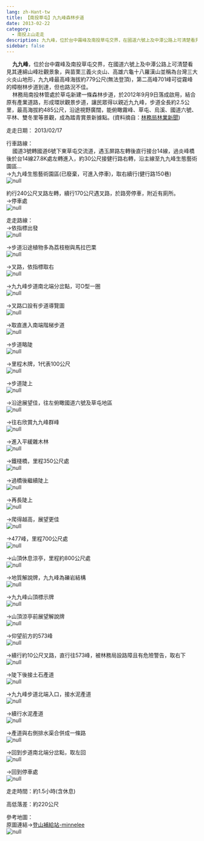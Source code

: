 ```yaml
---
lang: zh-Hant-tw
title: 【南投草屯】九九峰森林步道
date: 2013-02-22
category: 
  - 南投上山走走
description: 九九峰，位於台中霧峰及南投草屯交界，在國道六號上及中潭公路上可清楚看見其連綿山峰壯觀景象，與苗栗三義火炎山、高雄六龜十八羅漢山並稱為台灣三大火炎山地形，九九峰最高峰海拔約779公尺(無法登頂)，第二高峰701峰可從霧峰的樟樹林步道到達，但也路況不佳。 林務局南投林管處於草屯新建一條森林步道，於2012年9月9日落成啟用，結合原有產業道路，形成環狀觀景步道，讓民眾得以親近九九峰，步道全長約2.5公里，最高海拔約485公尺，沿途視野廣闊，能俯瞰霧峰、草屯、烏溪、國道六號、平林、雙冬里等景觀，成為踏青賞景新據點。(資料摘自：[林務局林業新聞](http://www.forest.gov.tw/content.asp?cuItem=61324&mp=1))
sidebar: false
---
```


    **九九峰**，位於台中霧峰及南投草屯交界，在國道六號上及中潭公路上可清楚看見其連綿山峰壯觀景象，與苗栗三義火炎山、高雄六龜十八羅漢山並稱為台灣三大火炎山地形，九九峰最高峰海拔約779公尺(無法登頂)，第二高峰701峰可從霧峰的樟樹林步道到達，但也路況不佳。  
    林務局南投林管處於草屯新建一條森林步道，於2012年9月9日落成啟用，結合原有產業道路，形成環狀觀景步道，讓民眾得以親近九九峰，步道全長約2.5公里，最高海拔約485公尺，沿途視野廣闊，能俯瞰霧峰、草屯、烏溪、國道六號、平林、雙冬里等景觀，成為踏青賞景新據點。(資料摘自：[林務局林業新聞](http://www.forest.gov.tw/content.asp?cuItem=61324&mp=1))

走走日期： 2013/02/17

行車路線：  
    國道3號轉國道6號下東草屯交流道，遇玉屏路左轉後直行接台14線，過炎峰橋後於台14線27.8K處左轉進入，約30公尺接健行路右轉，沿主線至九九峰生態藝術園區...  
→九九峰生態藝術園區(已廢棄，可進入停車)，取右續行(健行路150巷)  
![null](image/250221872_l.jpg)

約行240公尺叉路左轉，續行170公尺遇叉路，於路旁停車，附近有廁所。  
→停車處  
![null](image/250221878_l.jpg)

走走路線：  
→依指標出發  
![null](image/250221886_l.jpg)

→步道沿途植物多為荔枝樹與馬拉巴栗  
![null](image/250221895_l.jpg)

→叉路，依指標取右  
![null](image/250221906_l.jpg)

→九九峰步道南北端分岔點，可O型一圈  
![null](image/250221920_l.jpg)

→叉路口設有步道導覽圖  
![null](image/250221930_l.jpg)

→取直進入南端階梯步道  
![null](image/250221943_l.jpg)

→步道略陡  
![null](image/250221951_l.jpg)

→里程木牌，1代表100公尺  
![null](image/250221961_l.jpg)

→步道陡上  
![null](image/250221970_l.jpg)

→沿途展望佳，往左俯瞰國道六號及草屯地區  
![null](image/250221982_l.jpg)

→往右欣賞九九峰群峰  
![null](image/250221992_l.jpg)

→進入平緩雜木林  
![null](image/250222003_l.jpg)

→鐵棧橋，里程350公尺處  
![null](image/250222011_l.jpg)

→過橋後繼續陡上  
![null](image/250222020_l.jpg)

→再長陡上  
![null](image/250222033_l.jpg)

→爬得越高，展望更佳  
![null](image/250222041_l.jpg)

→477峰，里程700公尺處  
![null](image/250222047_l.jpg)

→山頂休息涼亭，里程約800公尺處  
![null](image/250222062_l.jpg)

→地質解說牌，九九峰為礫岩結構  
![null](image/250222067_l.jpg)

→九九峰山頂標示牌  
![null](image/250222071_l.jpg)

→山頂涼亭前展望解說牌  
![null](image/250222081_l.jpg)

→仰望前方的573峰  
![null](image/250222089_l.jpg)

→續行約10公尺叉路，直行往573峰，被林務局設路障且有危險警告，取右下  
![null](image/250222100_l.jpg)

→陡下後接土石產道  
![null](image/250222110_l.jpg)

→九九峰步道北端入口，接水泥產道  
![null](image/250222115_l.jpg)

→續行水泥產道  
![null](image/250222123_l.jpg)

→產道與右側排水渠合併成一條路  
![null](image/250222128_l.jpg)

→回到步道南北端分岔點，取左回  
![null](image/250222132_l.jpg)

→回到停車處  
![null](image/250222137_l.jpg)

走走時間：約1.5小時(含休息)

高低落差：約220公尺

參考地圖：  
原圖連結→[登山補給站-minnelee](http://www.keepon.com.tw/DiscussLoad.aspx?code=314B5CF9AEC3A19113F6CAA6F539A66274EFDD6CCAE897A3)  
![null](image/250222331_l.jpg)